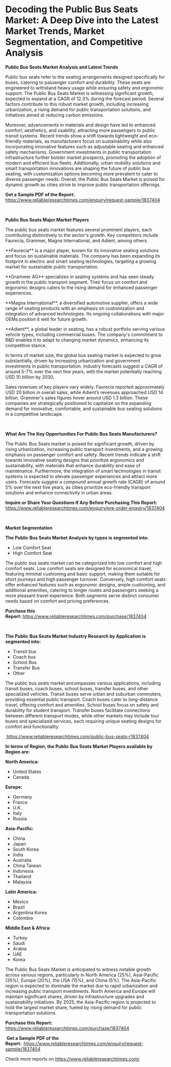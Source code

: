 <p><h1>Decoding the Public Bus Seats Market: A Deep Dive into the Latest Market Trends, Market Segmentation, and Competitive Analysis</h1></p><p><strong>Public Bus Seats Market Analysis and Latest Trends</strong></p>
<p><p>Public bus seats refer to the seating arrangements designed specifically for buses, catering to passenger comfort and durability. These seats are engineered to withstand heavy usage while ensuring safety and ergonomic support. The Public Bus Seats Market is witnessing significant growth, expected to expand at a CAGR of 12.3% during the forecast period. Several factors contribute to this robust market growth, including increasing urbanization, a rising demand for public transportation solutions, and initiatives aimed at reducing carbon emissions. </p><p>Moreover, advancements in materials and design have led to enhanced comfort, aesthetics, and usability, attracting more passengers to public transit systems. Recent trends show a shift towards lightweight and eco-friendly materials, as manufacturers focus on sustainability while also incorporating innovative features such as adjustable seating and enhanced safety mechanisms. Government investments in public transportation infrastructure further bolster market prospects, promoting the adoption of modern and efficient bus fleets. Additionally, urban mobility solutions and smart transportation innovations are shaping the future of public bus seating, with customization options becoming more prevalent to cater to diverse passenger needs. Overall, the Public Bus Seats Market is poised for dynamic growth as cities strive to improve public transportation offerings.</p></p>
<p><strong>Get a Sample PDF of the Report:&nbsp;</strong> <a href="https://www.reliableresearchtimes.com/enquiry/request-sample/1837404?utm_campaign=2193&utm_medium=2&utm_source=Github&utm_content=ia&utm_term=05042025&utm_id=public-bus-seats">https://www.reliableresearchtimes.com/enquiry/request-sample/1837404</a></p>
<p>&nbsp;</p>
<p><strong>Public Bus Seats Major Market Players</strong></p>
<p><p>The public bus seats market features several prominent players, each contributing distinctively to the sector's growth. Key competitors include Faurecia, Grammer, Magna International, and Adient, among others.</p><p>**Faurecia** is a major player, known for its innovative seating solutions and focus on sustainable materials. The company has been expanding its footprint in electric and smart seating technologies, targeting a growing market for sustainable public transportation.</p><p>**Grammer AG** specializes in seating systems and has seen steady growth in the public transport segment. Their focus on comfort and ergonomic designs caters to the rising demand for enhanced passenger experiences.</p><p>**Magna International**, a diversified automotive supplier, offers a wide range of seating products with an emphasis on customization and integration of advanced technologies. Its ongoing collaborations with major OEMs position it well for future growth.</p><p>**Adient**, a global leader in seating, has a robust portfolio serving various vehicle types, including commercial buses. The company's commitment to R&D enables it to adapt to changing market dynamics, enhancing its competitive stance.</p><p>In terms of market size, the global bus seating market is expected to grow substantially, driven by increasing urbanization and government investments in public transportation. Industry forecasts suggest a CAGR of around 5-7% over the next few years, with the market potentially reaching USD 10 billion by 2030.</p><p>Sales revenues of key players vary widely. Faurecia reported approximately USD 20 billion in overall sales, while Adient’s revenues approached USD 14 billion. Grammer's sales figures hover around USD 1.3 billion. These companies are strategically positioned to capitalize on the expanding demand for innovative, comfortable, and sustainable bus seating solutions in a competitive landscape.</p></p>
<p>&nbsp;</p>
<p><strong>What Are The Key Opportunities For Public Bus Seats Manufacturers?</strong></p>
<p><p>The Public Bus Seats market is poised for significant growth, driven by rising urbanization, increasing public transport investments, and a growing emphasis on passenger comfort and safety. Recent trends indicate a shift towards innovative seating designs that prioritize ergonomics and sustainability, with materials that enhance durability and ease of maintenance. Furthermore, the integration of smart technologies in transit systems is expected to elevate passenger experiences and attract more users. Forecasts suggest a compound annual growth rate (CAGR) of around 5% over the next five years, as cities prioritize eco-friendly transport solutions and enhance connectivity in urban areas.</p></p>
<p><strong>Inquire or Share Your Questions If Any Before Purchasing This Report:</strong> <a href="https://www.reliableresearchtimes.com/enquiry/pre-order-enquiry/1837404?utm_campaign=2193&utm_medium=2&utm_source=Github&utm_content=ia&utm_term=05042025&utm_id=public-bus-seats">https://www.reliableresearchtimes.com/enquiry/pre-order-enquiry/1837404</a></p>
<p>&nbsp;</p>
<p><strong>Market Segmentation</strong></p>
<p><strong>The Public Bus Seats Market Analysis by types is segmented into:</strong></p>
<p><ul><li>Low Comfort Seat</li><li>High Comfort Seat</li></ul></p>
<p><p>The public bus seats market can be categorized into low comfort and high comfort seats. Low comfort seats are designed for economical travel, featuring minimal cushioning and basic support, making them suitable for short journeys and high passenger turnover. Conversely, high comfort seats offer enhanced features such as ergonomic designs, ample cushioning, and additional amenities, catering to longer routes and passengers seeking a more pleasant travel experience. Both segments serve distinct consumer needs based on comfort and pricing preferences.</p></p>
<p><strong>Purchase this Report:&nbsp;</strong><a href="https://www.reliableresearchtimes.com/purchase/1837404?utm_campaign=2193&utm_medium=2&utm_source=Github&utm_content=ia&utm_term=05042025&utm_id=public-bus-seats">https://www.reliableresearchtimes.com/purchase/1837404</a></p>
<p>&nbsp;</p>
<p><strong>The Public Bus Seats Market Industry Research by Application is segmented into:</strong></p>
<p><ul><li>Transit bus</li><li>Coach bus</li><li>School Bus</li><li>Transfer Bus</li><li>Other</li></ul></p>
<p><p>The public bus seats market encompasses various applications, including transit buses, coach buses, school buses, transfer buses, and other specialized vehicles. Transit buses serve urban and suburban commuters, providing essential public transport. Coach buses cater to long-distance travel, offering comfort and amenities. School buses focus on safety and durability for student transport. Transfer buses facilitate connections between different transport modes, while other markets may include tour buses and specialized services, each requiring unique seating designs for comfort and functionality.</p></p>
<p><a href="https://www.reliableresearchtimes.com/public-bus-seats-r1837404?utm_campaign=2193&utm_medium=2&utm_source=Github&utm_content=ia&utm_term=05042025&utm_id=public-bus-seats">&nbsp;https://www.reliableresearchtimes.com/public-bus-seats-r1837404</a></p>
<p><strong>In terms of Region, the Public Bus Seats Market Players available by Region are:</strong></p>
<p>
    <p> <strong> North America: </strong>
        <ul>
            <li>United States</li>
            <li>Canada</li>
        </ul>
        </p> 
    <p> <strong> Europe: </strong>
        <ul>
            <li>Germany</li>
            <li>France</li>
            <li>U.K.</li>
            <li>Italy</li>
            <li>Russia</li>
        </ul>
        </p> 
    <p> <strong> Asia-Pacific: </strong>
        <ul>
            <li>China</li>
            <li>Japan</li>
            <li>South Korea</li>
            <li>India</li>
            <li>Australia</li>
            <li>China Taiwan</li>
            <li>Indonesia</li>
            <li>Thailand</li>
            <li>Malaysia</li>
        </ul>
        </p> 
    <p> <strong> Latin America: </strong>
        <ul>
            <li>Mexico</li>
            <li>Brazil</li>
            <li>Argentina Korea</li>
            <li>Colombia</li>
        </ul>
        </p> 
    <p> <strong> Middle East & Africa: </strong>
        <ul>
            <li>Turkey</li>
            <li>Saudi</li>
            <li>Arabia</li>
            <li>UAE</li>
            <li>Korea</li>
        </ul>
    </p>
    </p>
<p><p>The Public Bus Seats Market is anticipated to witness notable growth across various regions, particularly in North America (25%), Asia-Pacific (35%), Europe (20%), the USA (15%), and China (5%). The Asia-Pacific region is expected to dominate the market due to rapid urbanization and increasing public transport investments. North America and Europe will maintain significant shares, driven by infrastructure upgrades and sustainability initiatives. By 2025, the Asia-Pacific region is projected to hold the largest market share, fueled by rising demand for public transportation solutions.</p></p>
<p><strong>Purchase this Report: </strong><a href="https://www.reliableresearchtimes.com/purchase/1837404?utm_campaign=2193&utm_medium=2&utm_source=Github&utm_content=ia&utm_term=05042025&utm_id=public-bus-seats">https://www.reliableresearchtimes.com/purchase/1837404</a></p>
<p>&nbsp;<strong>Get a Sample PDF of the Report:&nbsp;&nbsp;</strong><a href="https://www.reliableresearchtimes.com/enquiry/request-sample/1837404?utm_campaign=2193&utm_medium=2&utm_source=Github&utm_content=ia&utm_term=05042025&utm_id=public-bus-seats">https://www.reliableresearchtimes.com/enquiry/request-sample/1837404</a></p>
<p><strong></strong></p>
<p>Check more reports on <a href="https://www.reliableresearchtimes.com/?utm_campaign=2193&utm_medium=2&utm_source=Github&utm_content=ia&utm_term=05042025&utm_id=public-bus-seats">https://www.reliableresearchtimes.com/</a></p>
